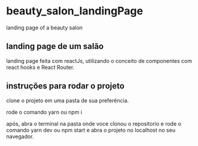 # beauty_salon_landingPage
  landing page of a beauty salon


<h2> landing page de um salão</h2>


<p>
  landing page feita com reactJs, utilizando o conceito de componentes com react hooks e React Router.
<p/>




<h2>instruções para rodar o projeto</h2>

<p>
  clone o projeto em uma pasta de sua preferência.
<p/>

<p>
  rode o comando yarn ou npm i
<p/>

<p>
  após, abra o terminal na pasta onde voce clonou o repositorio e rode o comando yarn dev ou npm start
  e abra o projeto no localhost no seu navegador.
<p/>

